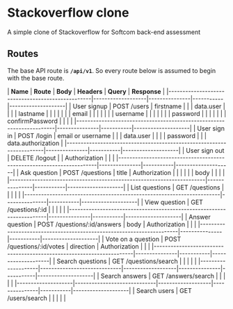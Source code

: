 # Stackoverflow clone
A simple clone of Stackoverflow for Softcom back-end assessment

## Routes
The base API route is **`/api/v1`**. So every route below is assumed to begin with the base route.

| **Name**           | **Route**                   | **Body**          | **Headers**   | **Query** | **Response**       |
|--------------------------------------------------|-------------------|---------------|-----------|--------------------|
| User signup        | POST /users                 | firstname         |               |           | data.user          |
|                    |                             | lastname          |               |           |                    |
|                    |                             | email             |               |           |                    |
|                    |                             | username          |               |           |                    |
|                    |                             | password          |               |           |                    |
|                    |                             | confirmPassword   |               |           |                    |
|----------------------------------------------------------------------|---------------|-----------|--------------------|
| User sign in       | POST /login                 | email or username |               |           | data.user          |
|                    |                             | password          |               |           | data.authorization |
|----------------------------------------------------------------------|---------------|-----------|--------------------|
| User sign out      | DELETE /logout              |                   | Authorization |           |                    |
|----------------------------------------------------------------------|---------------|-----------|--------------------|
| Ask question       | POST /questions             | title             | Authorization |           |                    |
|                    |                             | body              |               |           |                    |
|----------------------------------------------------------------------|---------------|-----------|--------------------|
| List questions     | GET /questions              |                   |               |           |                    |
|----------------------------------------------------------------------|---------------|-----------|--------------------|
| View question      | GET /questions/:id          |                   |               |           |                    |
|----------------------------------------------------------------------|---------------|-----------|--------------------|
| Answer question    | POST /questions/:id/answers | body              | Authorization |           |                    |
|----------------------------------------------------------------------|---------------|-----------|--------------------|
| Vote on a question | POST /questions/:id/votes   | direction         | Authorization |           |                    |
|----------------------------------------------------------------------|---------------|-----------|--------------------|
| Search questions   | GET /questions/search       |                   |               |           |                    |
|--------------------|-----------------------------|-------------------|---------------|-----------|--------------------|
| Search answers     | GET /answers/search         |                   |               |           |                    |
|--------------------|-----------------------------|-------------------|---------------|-----------|--------------------|
| Search users       | GET /users/search           |                   |               |           |                    |
